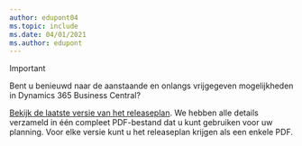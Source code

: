 ```yaml
---
author: edupont04
ms.topic: include
ms.date: 04/01/2021
ms.author: edupont
---
```

> [!IMPORTANT]
>
> Bent u benieuwd naar de aanstaande en onlangs vrijgegeven mogelijkheden in Dynamics 365 Business Central?
>
> [Bekijk de laatste versie van het releaseplan](/dynamics365/release-plans/). We hebben alle details verzameld in één compleet PDF-bestand dat u kunt gebruiken voor uw planning. Voor elke versie kunt u het releaseplan krijgen als een enkele PDF.